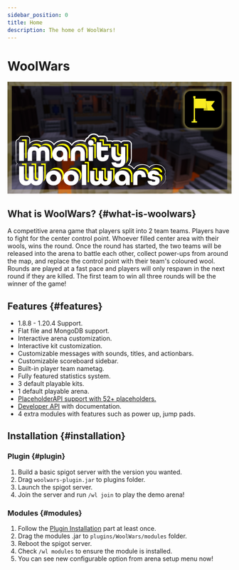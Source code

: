 ```yaml
---
sidebar_position: 0
title: Home
description: The home of WoolWars!
---
```


# WoolWars

![img.png](img/logo.png)

## What is WoolWars? {#what-is-woolwars}

A competitive arena game that players split into 2 team teams. Players have to fight for the center control point.
Whoever filled center area with their wools, wins the round. Once the round has started, the two teams will be released
into the arena to battle each other, collect power-ups from around the map, and
replace the control point with their team's coloured wool. Rounds are played at a fast pace and players will only
respawn in the next round if they are killed. The first team to win all three rounds will be the winner of the game!

## Features {#features}

- 1.8.8 - 1.20.4 Support.
- Flat file and MongoDB support.
- Interactive arena customization.
- Interactive kit customization.
- Customizable messages with sounds, titles, and actionbars.
- Customizable scoreboard sidebar.
- Built-in player team nametag.
- Fully featured statistics system.
- 3 default playable kits.
- 1 default playable arena.
- [PlaceholderAPI support with 52+ placeholders.](placeholders)
- [Developer API](api) with documentation.
- 4 extra modules with features such as power up, jump pads.

## Installation {#installation}

### Plugin {#plugin}

1. Build a basic spigot server with the version you wanted.
2. Drag `woolwars-plugin.jar` to plugins folder.
3. Launch the spigot server.
4. Join the server and run `/wl join` to play the demo arena!

### Modules {#modules}

1. Follow the [Plugin Installation](#plugin) part at least once.
2. Drag the modules .jar to `plugins/WoolWars/modules` folder.
3. Reboot the spigot server.
4. Check `/wl modules` to ensure the module is installed. 
5. You can see new configurable option from arena setup menu now!

